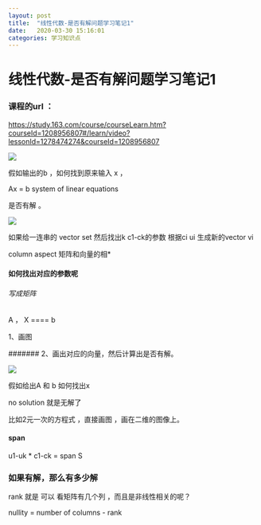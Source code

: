 ```yaml
---
layout: post
title:  "线性代数-是否有解问题学习笔记1"
date:   2020-03-30 15:16:01
categories: 学习知识点
---
```

# 线性代数-是否有解问题学习笔记1

### 课程的url ：

https://study.163.com/course/courseLearn.htm?courseId=1208956807#/learn/video?lessonId=1278474274&courseId=1208956807

![](https://raw.githubusercontent.com/maolilai/maolilai.github.io/master/_posts/assets/2020-03-30-线性代数是否有解-b50b3d87.png)

假如输出的b ，如何找到原来输入 x ，

Ax = b
system of linear equations

是否有解 。

![](https://raw.githubusercontent.com/maolilai/maolilai.github.io/master/_posts/assets/2020-03-30-线性代数是否有解-b3a05e2f.png)

如果给一连串的 vector set
然后找出k c1-ck的参数
根据ci ui 生成新的vector vi

column aspect
矩阵和向量的相*  

#### 如何找出对应的参数呢

###### 写成矩阵

A ， X  ====  b

1、画图



####### 2、画出对应的向量，然后计算出是否有解。

![](https://raw.githubusercontent.com/maolilai/maolilai.github.io/master/_posts/assets/2020-03-30-线性代数是否有解-26f4c212.png)

假如给出A 和 b 如何找出x


no solution 就是无解了

比如2元一次的方程式 ，直接画图 ，画在二维的图像上。


#### span

 u1-uk *  c1-ck = span S


### 如果有解，那么有多少解

 rank 就是 可以 看矩阵有几个列 ，而且是非线性相关的呢？

 nullity =  number of columns - rank
